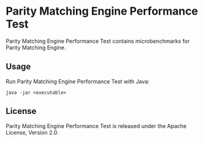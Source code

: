 Parity Matching Engine Performance Test
=======================================

Parity Matching Engine Performance Test contains microbenchmarks for Parity
Matching Engine.


Usage
-----

Run Parity Matching Engine Performance Test with Java:

    java -jar <executable>


License
-------

Parity Matching Engine Performance Test is released under the Apache License,
Version 2.0.
